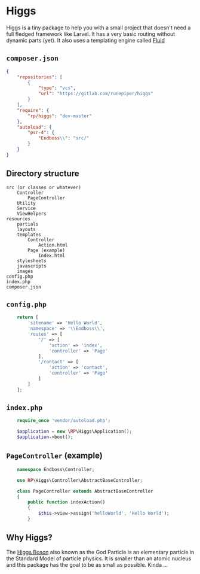 # Higgs

Higgs is a tiny package to help you with a small project that doesn't need a full fledged framework like Larvel. It has a very basic routing without dynamic parts (yet). It also uses a templating engine called [Fluid]()

## `composer.json`
```JSON
{
    "repositories": [
        {
            "type": "vcs",
            "url": "https://gitlab.com/runepiper/higgs"
        }
    ],
    "require": {
        "rp/higgs": "dev-master"
    },
    "autoload": {
        "psr-4": {
            "Endboss\\": "src/"
        }
    }
}
```

## Directory structure

    src (or classes or whatever)
        Controller
            PageController
        Utility
        Service
        ViewHelpers
    resources
        partials
        layouts
        templates
            Controller
                Action.html
            Page (example)
                Index.html
        stylesheets
        javascripts
        images
    config.php
    index.php
    composer.json

## `config.php`
```php
    return [
        'sitename' => 'Hello World',
        'namespace' => '\\Endboss\\',
        'routes' => [
            '/' => [
                'action' => 'index',
                'controller' => 'Page'
            ],
            '/contact' => [
                'action' => 'contact',
                'controller' => 'Page'
            ]
        ]
    ];
```

## `index.php`
```php
    require_once 'vendor/autoload.php';

    $application = new \RP\Higgs\Application();
    $application->boot();
```

## `PageController` (example)
```php
    namespace Endboss\Controller;

    use RP\Higgs\Controller\AbstractBaseController;

    class PageController extends AbstractBaseController
    {
        public function indexAction()
        {
            $this->view->assign('helloWorld', 'Hello World');
        }
```

## Why Higgs?

The [Higgs Boson](https://en.wikipedia.org/wiki/Higgs_boson) also known as the God Particle is an elementary particle in the Standard Model of particle physics. It is smaller than an atomic nucleus and this package has the goal to be as small as possible. Kinda …
